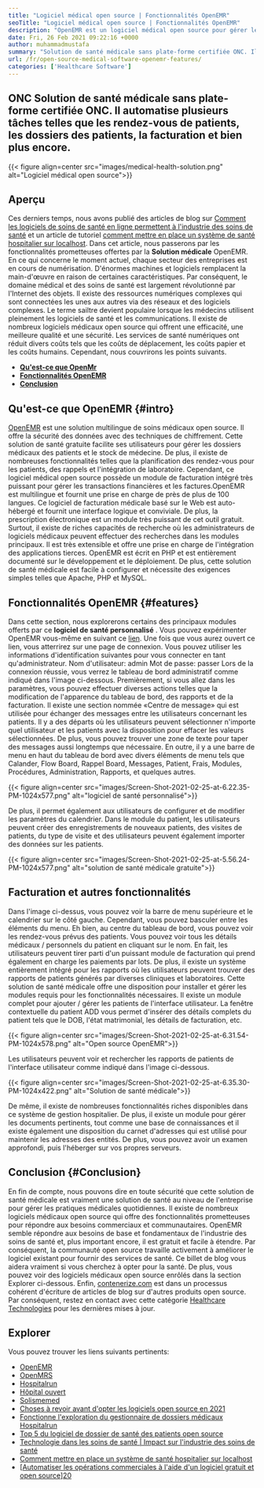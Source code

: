 ```yaml
---
title: "Logiciel médical open source | Fonctionnalités OpenEMR" 
seoTitle: "Logiciel médical open source | Fonctionnalités OpenEMR" 
description: "OpenEMR est un logiciel médical open source pour gérer les pratiques médicales et les ressources. Parcourez cet article de blog pour en savoir plus sur ses fonctionnalités importantes." 
date: Fri, 26 Feb 2021 09:22:16 +0000
author: muhammadmustafa
summary: "Solution de santé médicale sans plate-forme certifiée ONC. Il automatise plusieurs tâches telles que les rendez-vous de patients, les dossiers des patients, la facturation et bien plus encore." 
url: /fr/open-source-medical-software-openemr-features/
categories: ['Healthcare Software']
---
```


## ONC Solution de santé médicale sans plate-forme certifiée ONC. Il automatise plusieurs tâches telles que les rendez-vous de patients, les dossiers des patients, la facturation et bien plus encore.

{{< figure align=center src="images/medical-health-solution.png" alt="Logiciel médical open source">}}


## Aperçu
Ces derniers temps, nous avons publié des articles de blog sur [Comment les logiciels de soins de santé en ligne permettent à l'industrie des soins de santé][1] et un article de tutoriel [comment mettre en place un système de santé hospitalier sur localhost][2]. Dans cet article, nous passerons par les fonctionnalités prometteuses offertes par la **Solution médicale** OpenEMR. En ce qui concerne le moment actuel, chaque secteur des entreprises est en cours de numérisation. D'énormes machines et logiciels remplacent la main-d'œuvre en raison de certaines caractéristiques. Par conséquent, le domaine médical et des soins de santé est largement révolutionné par l'Internet des objets. Il existe des ressources numériques complexes qui sont connectées les unes aux autres via des réseaux et des logiciels complexes. Le terme sailtre devient populaire lorsque les médecins utilisent pleinement les logiciels de santé et les communications.
Il existe de nombreux logiciels médicaux open source qui offrent une efficacité, une meilleure qualité et une sécurité. Les services de santé numériques ont réduit divers coûts tels que les coûts de déplacement, les coûts papier et les coûts humains. Cependant, nous couvrirons les points suivants.
  * [ **Qu'est-ce que OpenMr** ][3]
  * [ **Fonctionnalités OpenEMR** ][4]
  * [ **Conclusion** ][5]

## Qu'est-ce que OpenEMR {#intro}

[OpenEMR][6] est une solution multilingue de soins médicaux open source. Il offre la sécurité des données avec des techniques de chiffrement. Cette solution de santé gratuite facilite ses utilisateurs pour gérer les dossiers médicaux des patients et le stock de médecine. De plus, il existe de nombreuses fonctionnalités telles que la planification des rendez-vous pour les patients, des rappels et l'intégration de laboratoire. Cependant, ce logiciel médical open source possède un module de facturation intégré très puissant pour gérer les transactions financières et les factures.OpenEMR est multilingue et fournit une prise en charge de près de plus de 100 langues.
Ce logiciel de facturation médicale basé sur le Web est auto-hébergé et fournit une interface logique et conviviale. De plus, la prescription électronique est un module très puissant de cet outil gratuit. Surtout, il existe de riches capacités de recherche où les administrateurs de logiciels médicaux peuvent effectuer des recherches dans les modules principaux. Il est très extensible et offre une prise en charge de l'intégration des applications tierces. OpenEMR est écrit en PHP et est entièrement documenté sur le développement et le déploiement. De plus, cette solution de santé médicale est facile à configurer et nécessite des exigences simples telles que Apache, PHP et MySQL.

## Fonctionnalités OpenEMR {#features}

Dans cette section, nous explorerons certains des principaux modules offerts par ce **logiciel de santé personnalisé** .
Vous pouvez expérimenter OpenEMR vous-même en suivant ce [lien][7]. Une fois que vous aurez ouvert ce lien, vous atterrirez sur une page de connexion. Vous pouvez utiliser les informations d'identification suivantes pour vous connecter en tant qu'administrateur.
Nom d'utilisateur: admin
Mot de passe: passer
Lors de la connexion réussie, vous verrez le tableau de bord administratif comme indiqué dans l'image ci-dessous.
Premièrement, si vous allez dans les paramètres, vous pouvez effectuer diverses actions telles que la modification de l'apparence du tableau de bord, des rapports et de la facturation. Il existe une section nommée «Centre de message» qui est utilisée pour échanger des messages entre les utilisateurs concernant les patients. Il y a des départs où les utilisateurs peuvent sélectionner n'importe quel utilisateur et les patients avec la disposition pour effacer les valeurs sélectionnées. De plus, vous pouvez trouver une zone de texte pour taper des messages aussi longtemps que nécessaire. En outre, il y a une barre de menu en haut du tableau de bord avec divers éléments de menu tels que Calander, Flow Board, Rappel Board, Messages, Patient, Frais, Modules, Procédures, Administration, Rapports, et quelques autres.

{{< figure align=center src="images/Screen-Shot-2021-02-25-at-6.22.35-PM-1024x577.png" alt="logiciel de santé personnalisé">}}

De plus, il permet également aux utilisateurs de configurer et de modifier les paramètres du calendrier. Dans le module du patient, les utilisateurs peuvent créer des enregistrements de nouveaux patients, des visites de patients, du type de visite et des utilisateurs peuvent également importer des données sur les patients.

{{< figure align=center src="images/Screen-Shot-2021-02-25-at-5.56.24-PM-1024x577.png" alt="solution de santé médicale gratuite">}}


## Facturation et autres fonctionnalités
Dans l'image ci-dessus, vous pouvez voir la barre de menu supérieure et le calendrier sur le côté gauche. Cependant, vous pouvez basculer entre les éléments du menu. Eh bien, au centre du tableau de bord, vous pouvez voir les rendez-vous prévus des patients. Vous pouvez voir tous les détails médicaux / personnels du patient en cliquant sur le nom. En fait, les utilisateurs peuvent tirer parti d'un puissant module de facturation qui prend également en charge les paiements par lots. De plus, il existe un système entièrement intégré pour les rapports où les utilisateurs peuvent trouver des rapports de patients générés par diverses cliniques et laboratoires. Cette solution de santé médicale offre une disposition pour installer et gérer les modules requis pour les fonctionnalités nécessaires.
Il existe un module complet pour ajouter / gérer les patients de l'interface utilisateur. La fenêtre contextuelle du patient ADD vous permet d'insérer des détails complets du patient tels que le DOB, l'état matrimonial, les détails de facturation, etc.

{{< figure align=center src="images/Screen-Shot-2021-02-25-at-6.31.54-PM-1024x578.png" alt="Open source OpenEMR">}}

Les utilisateurs peuvent voir et rechercher les rapports de patients de l'interface utilisateur comme indiqué dans l'image ci-dessous.

{{< figure align=center src="images/Screen-Shot-2021-02-25-at-6.35.30-PM-1024x422.png" alt="Solution de santé médicale">}}

De même, il existe de nombreuses fonctionnalités riches disponibles dans ce système de gestion hospitalier. De plus, il existe un module pour gérer les documents pertinents, tout comme une base de connaissances et il existe également une disposition du carnet d'adresses qui est utilisé pour maintenir les adresses des entités. De plus, vous pouvez avoir un examen approfondi, puis l'héberger sur vos propres serveurs.

## Conclusion {#Conclusion}

En fin de compte, nous pouvons dire en toute sécurité que cette solution de santé médicale est vraiment une solution de santé au niveau de l'entreprise pour gérer les pratiques médicales quotidiennes. Il existe de nombreux logiciels médicaux open source qui offre des fonctionnalités prometteuses pour répondre aux besoins commerciaux et communautaires. OpenEMR semble répondre aux besoins de base et fondamentaux de l'industrie des soins de santé et, plus important encore, il est gratuit et facile à étendre. Par conséquent, la communauté open source travaille activement à améliorer le logiciel existant pour fournir des services de santé. Ce billet de blog vous aidera vraiment si vous cherchez à opter pour la santé. De plus, vous pouvez voir des logiciels médicaux open source enrôlés dans la section Explorer ci-dessous. Enfin, [contenerize.com][8] est dans un processus cohérent d'écriture de articles de blog sur d'autres produits open source. Par conséquent, restez en contact avec cette catégorie [Healthcare Technologies][9] pour les dernières mises à jour.

## Explorer
Vous pouvez trouver les liens suivants pertinents:
  * [OpenEMR][10]
  * [OpenMRS][11]
  * [Hospitalrun][12]
  * [Hôpital ouvert][13]
  * [Solismemed][14]
  * [Choses à revoir avant d'opter les logiciels open source en 2021][15]
  * [Fonctionne l'exploration du gestionnaire de dossiers médicaux Hospitalrun][16]
  * [Top 5 du logiciel de dossier de santé des patients open source][17]
  * [Technologie dans les soins de santé | Impact sur l'industrie des soins de santé][18]
  * [Comment mettre en place un système de santé hospitalier sur localhost][2]
  * [[Automatiser les opérations commerciales à l'aide d'un logiciel gratuit et open source][19]][20]



[1]: https://blog.containerize.com/2021/02/12/how-online-healthcare-software-empowers-healthcare-industry/
[2]: https://blog.containerize.com/healthcare-software/how-to-install-hospitalrun-hospital-management-system/
[3]: #intro
[4]: #features
[5]: #Conclusion
[6]: https://products.containerize.com/healthcare-technologies/openemr
[7]: https://demo.openemr.io/openemr
[8]: https://www.containerize.com/
[9]: https://products.containerize.com/health-care-technologies
[10]: https://products.containerize.com/health-care-technologies/openemr
[11]: https://products.containerize.com/health-care-technologies/openmrs
[12]: https://products.containerize.com/healthcare-technologies/hospitalrun
[13]: https://products.containerize.com/healthcare-technologies/open-hospital
[14]: https://products.containerize.com/healthcare-technologies/solismed
[15]: https://blog.containerize.com/cmdb-software/things-to-review-before-opting-open-source-software-in-2021/
[16]: https://blog.containerize.com/healthcare-software/features-exploration-of-medical-record-manager-hospitalrun/
[17]: https://blog.containerize.com/2021/03/05/top-5-open-source-patient-record-management-software/
[18]: https://blog.containerize.com/2021/02/12/technology-in-healthcare-impact-on-healthcare-industry/
[19]: https://blog.containerize.com/blogging/automate-business-operations-using-open-source-software/
[20]: https://blog.containerize.com/healthcare-software/how-to-install-hospitalrun-hospital-management-system/
